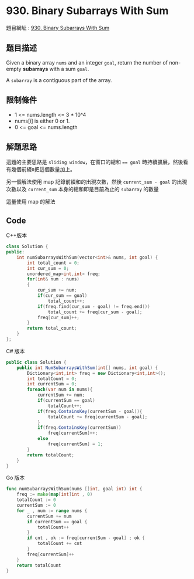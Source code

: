 # 930. Binary Subarrays With Sum

題目網址 : [930. Binary Subarrays With Sum](https://leetcode.com/problems/binary-subarrays-with-sum)

## 題目描述

Given a binary array `nums` and an integer `goal`, return the number of non-empty **subarrays** with a sum `goal`.

A `subarray` is a contiguous part of the array.

## 限制條件

- 1 <= nums.length <= 3 \* 10^4
- nums[i] is either 0 or 1.
- 0 <= goal <= nums.length

## 解題思路

這題的主要思路是 `sliding window`，在窗口的總和 `== goal` 時持續擴展，然後看有幾個前綴`0`把這個數量加上。

另一個解法使用 map 記錄前綴和的出現次數，然後 `current_sum - goal` 的出現次數以及 `current_sum` 本身的總和即是目前為止的 `subarray` 的數量

這量使用 map 的解法

## Code

C++版本

```C++
class Solution {
public:
    int numSubarraysWithSum(vector<int>& nums, int goal) {
        int total_count = 0;
        int cur_sum = 0;
        unordered_map<int,int> freq;
        for(int& num : nums)
        {
            cur_sum += num;
            if(cur_sum == goal)
                total_count++;
            if(freq.find(cur_sum - goal) != freq.end())
                total_count += freq[cur_sum - goal];
            freq[cur_sum]++;
        }
        return total_count;
    }
};
```

C# 版本

```C#
public class Solution {
    public int NumSubarraysWithSum(int[] nums, int goal) {
        Dictionary<int,int> freq = new Dictionary<int,int>();
        int totalCount = 0;
        int currentSum = 0;
        foreach(var num in nums){
            currentSum += num;
            if(currentSum == goal)
                totalCount++;
            if(freq.ContainsKey(currentSum - goal)){
                totalCount += freq[currentSum - goal];
            }
            if(freq.ContainsKey(currentSum))
                freq[currentSum]++;
            else
                freq[currentSum] = 1;
        }
        return totalCount;
    }
}
```

Go 版本

```go
func numSubarraysWithSum(nums []int, goal int) int {
    freq := make(map[int]int , 0)
    totalCount := 0
    currentSum := 0
    for _ , num := range nums {
        currentSum += num
        if currentSum == goal {
            totalCount++
        }
        if cnt , ok := freq[currentSum - goal] ; ok {
            totalCount += cnt
        }
        freq[currentSum]++
    }
    return totalCount
}
```
